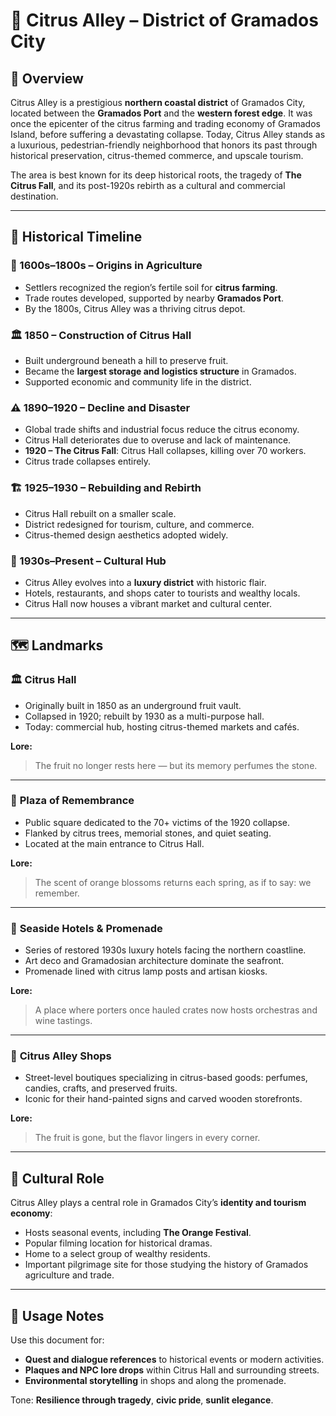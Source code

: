 # 🍊 Citrus Alley – District of Gramados City

## 📌 Overview

Citrus Alley is a prestigious **northern coastal district** of Gramados City, located between the **Gramados Port** and the **western forest edge**. It was once the epicenter of the citrus farming and trading economy of Gramados Island, before suffering a devastating collapse. Today, Citrus Alley stands as a luxurious, pedestrian-friendly neighborhood that honors its past through historical preservation, citrus-themed commerce, and upscale tourism.

The area is best known for its deep historical roots, the tragedy of **The Citrus Fall**, and its post-1920s rebirth as a cultural and commercial destination.

---

## 🧾 Historical Timeline

### 🌿 1600s–1800s – Origins in Agriculture

* Settlers recognized the region’s fertile soil for **citrus farming**.
* Trade routes developed, supported by nearby **Gramados Port**.
* By the 1800s, Citrus Alley was a thriving citrus depot.

### 🏛️ 1850 – Construction of Citrus Hall

* Built underground beneath a hill to preserve fruit.
* Became the **largest storage and logistics structure** in Gramados.
* Supported economic and community life in the district.

### ⚠️ 1890–1920 – Decline and Disaster

* Global trade shifts and industrial focus reduce the citrus economy.
* Citrus Hall deteriorates due to overuse and lack of maintenance.
* **1920 – The Citrus Fall**: Citrus Hall collapses, killing over 70 workers.
* Citrus trade collapses entirely.

### 🏗️ 1925–1930 – Rebuilding and Rebirth

* Citrus Hall rebuilt on a smaller scale.
* District redesigned for tourism, culture, and commerce.
* Citrus-themed design aesthetics adopted widely.

### 🌇 1930s–Present – Cultural Hub

* Citrus Alley evolves into a **luxury district** with historic flair.
* Hotels, restaurants, and shops cater to tourists and wealthy locals.
* Citrus Hall now houses a vibrant market and cultural center.

---

## 🗺️ Landmarks

### 🏛️ **Citrus Hall**

* Originally built in 1850 as an underground fruit vault.
* Collapsed in 1920; rebuilt by 1930 as a multi-purpose hall.
* Today: commercial hub, hosting citrus-themed markets and cafés.

**Lore:**

> The fruit no longer rests here — but its memory perfumes the stone.

---

### 🌳 **Plaza of Remembrance**

* Public square dedicated to the 70+ victims of the 1920 collapse.
* Flanked by citrus trees, memorial stones, and quiet seating.
* Located at the main entrance to Citrus Hall.

**Lore:**

> The scent of orange blossoms returns each spring, as if to say: we remember.

---

### 🏨 **Seaside Hotels & Promenade**

* Series of restored 1930s luxury hotels facing the northern coastline.
* Art deco and Gramadosian architecture dominate the seafront.
* Promenade lined with citrus lamp posts and artisan kiosks.

**Lore:**

> A place where porters once hauled crates now hosts orchestras and wine tastings.

---

### 🍋 **Citrus Alley Shops**

* Street-level boutiques specializing in citrus-based goods: perfumes, candies, crafts, and preserved fruits.
* Iconic for their hand-painted signs and carved wooden storefronts.

**Lore:**

> The fruit is gone, but the flavor lingers in every corner.

---

## 🌿 Cultural Role

Citrus Alley plays a central role in Gramados City’s **identity and tourism economy**:

* Hosts seasonal events, including **The Orange Festival**.
* Popular filming location for historical dramas.
* Home to a select group of wealthy residents.
* Important pilgrimage site for those studying the history of Gramados agriculture and trade.

---

## 🧩 Usage Notes

Use this document for:

* **Quest and dialogue references** to historical events or modern activities.
* **Plaques and NPC lore drops** within Citrus Hall and surrounding streets.
* **Environmental storytelling** in shops and along the promenade.

Tone: **Resilience through tragedy**, **civic pride**, **sunlit elegance**.
